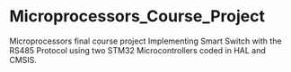 # Microprocessors_Course_Project
Microprocessors final course project 
Implementing Smart Switch with the RS485 Protocol using two STM32 Microcontrollers coded in  HAL and CMSIS. 
